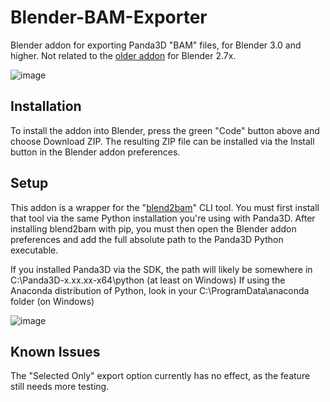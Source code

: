 # Blender-BAM-Exporter
Blender addon for exporting Panda3D "BAM" files, for Blender 3.0 and higher. Not related to the [older addon](https://github.com/tobspr/Panda3D-Bam-Exporter) for Blender 2.7x.

![image](https://user-images.githubusercontent.com/88953117/234097061-e53c0eca-93bf-4ee5-bf7d-9b55262ab46b.png)

## Installation
To install the addon into Blender, press the green "Code" button above and choose Download ZIP. The resulting ZIP file can be installed via the Install button in the Blender addon preferences.

## Setup
This addon is a wrapper for the "[blend2bam](https://github.com/Moguri/blend2bam)" CLI tool. You must first install that tool via the same Python installation you're using with Panda3D. After installing blend2bam with pip, you must then open the Blender addon preferences and add the full absolute path to the Panda3D Python executable.

If you installed Panda3D via the SDK, the path will likely be somewhere in C:\Panda3D-x.xx.xx-x64\python (at least on Windows)
If using the Anaconda distribution of Python, look in your C:\ProgramData\anaconda folder (on Windows)

![image](https://user-images.githubusercontent.com/88953117/234090186-fd363cbc-f718-463a-8519-b8455dda9150.png)

## Known Issues
The "Selected Only" export option currently has no effect, as the feature still needs more testing.

